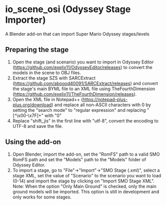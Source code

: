 # io_scene_osi (Odyssey Stage Importer)
A Blender add-on that can import Super Mario Odyssey stages/levels

## Preparing the stage
1. Open the stage (and scenario) you want to import in Odyssey Editor (https://github.com/exelix11/OdysseyEditor/releases) to convert the models in the scene to OBJ files.
2. Extract the stage SZS with SARCExtract (https://github.com/aboood40091/SARCExtract/releases) and convert the stage's main BYML file to an XML file using TheFourthDimension (https://github.com/exelix11/TheFourthDimension/releases).
3. Open the XML file in Notepad++ (https://notepad-plus-plus.org/download) and replace all non-ASCII characters with 0 by setting the "search mode" to "regular expression" and replacing "[^\x00-\x7F]+" with "0"
4. Replace "shift_jis" in the first line with "utf-8", convert the encoding to UTF-8 and save the file.

## Using the add-on
1. Open Blender, import the add-on, set the "RomFS" path to a valid SMO RomFS path and set the "Models" path to the "Models" folder of Odyssey Editor.
2. To import a stage, go to "File"->"Import"->"SMO Stage (.xml)", select a stage XML, set the value of "Scenario" to the scenario you want to load (0-14) and import the stage by clicking on "Import SMO Stage XML".
Note: When the option "Only Main Ground" is checked, only the main ground models will be imported. This option is still in development and only works for some stages.
